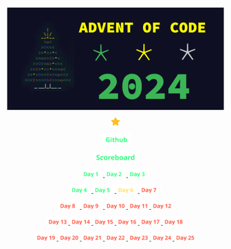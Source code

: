 <p align='center'>
  <a href='https://adventofcode.com' target='_blank'>
    <img src='assets/advent-of-code-2023.png' width='600px'/>
  </a>
</p>

<p align='center' style='color:yellow;'>
  <img width='20px' height='auto' src='assets/badges/star.svg'/>
</p>

<p align='center'>
  <a href='https://github.com/ptbarnum4/advent-of-code-2023' target='_blank'>
    <img width='70px' height='auto' src='assets/badges/github.svg'/>
  </a>
</p>

<p align='center'>
  <a href='https://adventofcode.com/2023/leaderboard/private/view/808675' target='_blank'>
    <img width='100px' height='auto' src='assets/badges/scoreboard.svg'/>
  </a>
</p>

<p align='center'>
  <a href='day01/README.md'>
    <img width='50px' height='auto' src='assets/badges/complete/day1.svg'/>
  </a>
  <a href='day02/README.md'>
    <img width='50px' height='auto' src='assets/badges/complete/day2.svg'/>
  </a>
  <a href='day03/README.md'>
    <img width='50px' height='auto' src='assets/badges/complete/day3.svg'/>
  </a>
</p>

<p align='center'>
  <a href='day04/README.md'>
    <img width='50px' height='auto' src='assets/badges/complete/day4.svg'/>
  </a>
  <a href='day05/README.md'>
    <img width='50px' height='auto' src='assets/badges/complete/day5.svg'/>
  </a>
  <a href='day06/README.md'>
    <img width='50px' height='auto' src='assets/badges/partial/day6.svg'/>
  </a>
  <a href='day07/README.md'>
    <img width='50px' height='auto' src='assets/badges/incomplete/day7.svg'/>
  </a>
</p>

<p align='center'>
  <a href='day08/README.md'>
    <img width='50px' height='auto' src='assets/badges/incomplete/day8.svg'/>
  </a>
  <a href='day09/README.md'>
    <img width='50px' height='auto' src='assets/badges/incomplete/day9.svg'/>
  </a>
  <a href='day10/README.md'>
    <img width='50px' height='auto' src='assets/badges/incomplete/day10.svg'/>
  </a>
  <a href='day11/README.md'>
    <img width='50px' height='auto' src='assets/badges/incomplete/day11.svg'/>
  </a>
  <a href='day12/README.md'>
    <img width='50px' height='auto' src='assets/badges/incomplete/day12.svg'/>
  </a>
</p>

<p align='center'>
  <a href='day13/README.md'>
    <img width='50px' height='auto' src='assets/badges/incomplete/day13.svg'/>
  </a>
  <a href='day14/README.md'>
    <img width='50px' height='auto' src='assets/badges/incomplete/day14.svg'/>
  </a>
  <a href='day15/README.md'>
    <img width='50px' height='auto' src='assets/badges/incomplete/day15.svg'/>
  </a>
  <a href='day16/README.md'>
    <img width='50px' height='auto' src='assets/badges/incomplete/day16.svg'/>
  </a>
  <a href='day17/README.md'>
    <img width='50px' height='auto' src='assets/badges/incomplete/day17.svg'/>
  </a>
  <a href='day18/README.md'>
    <img width='50px' height='auto' src='assets/badges/incomplete/day18.svg'/>
  </a>
</p>

<p align='center'>
  <a href='day19/README.md'>
    <img width='50px' height='auto' src='assets/badges/incomplete/day19.svg'/>
  </a>
  <a href='day20/README.md'>
    <img width='50px' height='auto' src='assets/badges/incomplete/day20.svg'/>
  </a>
  <a href='day21/README.md'>
    <img width='50px' height='auto' src='assets/badges/incomplete/day21.svg'/>
  </a>
  <a href='day22/README.md'>
    <img width='50px' height='auto' src='assets/badges/incomplete/day22.svg'/>
  </a>
  <a href='day23/README.md'>
    <img width='50px' height='auto' src='assets/badges/incomplete/day23.svg'/>
  </a>
  <a href='day24/README.md'>
    <img width='50px' height='auto' src='assets/badges/incomplete/day24.svg'/>
  </a>
  <a href='day25/README.md'>
    <img width='50px' height='auto' src='assets/badges/incomplete/day25.svg'/>
  </a>
</p>
